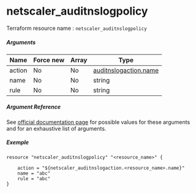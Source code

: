 # netscaler_auditnslogpolicy

Terraform resource name : ```netscaler_auditnslogpolicy```

##### Arguments

| Name | Force new | Array | Type |
|----|----|----|----|
|action|No|No|[auditnslogaction.name](/doc/resources/auditnslogaction.md)|
|name|No|No|string|
|rule|No|No|string|

##### Argument Reference

See [official documentation page](https://developer-docs.citrix.com/projects/netscaler-nitro-api/en/11.0/configuration/audit/auditnslogpolicy/auditnslogpolicy/) for possible values for these arguments and for an exhaustive list of arguments.

##### Exemple

```
resource "netscaler_auditnslogpolicy" "<resource_name>" {

    action = "${netscaler_auditnslogaction.<resource_name>.name}"
    name = "abc"
    rule = "abc"
}
```

